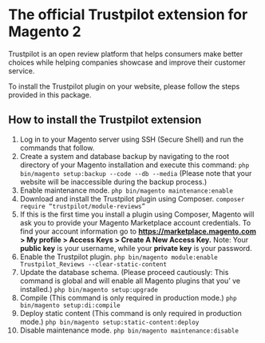 # The official Trustpilot extension for Magento 2


Trustpilot is an open review platform that helps consumers make better choices while helping companies showcase and improve their customer service.

To install the Trustpilot plugin on your website, please follow the steps provided in this package. 

## How to install the Trustpilot extension

1.  Log in to your Magento server using SSH (Secure Shell) and run the  commands that follow.
2.  Create a system and database backup by navigating to the root directory of your Magento installation and execute this command: 
  ```php bin/magento setup:backup --code --db --media```
(Please note that your website will be inaccessible during the backup process.)
3.  Enable maintenance mode.
  ```php bin/magento maintenance:enable```
4.  Download and install the Trustpilot plugin using Composer.
  ```composer require “trustpilot/module-reviews”```
5.  If this is the first time you install a plugin using Composer, Magento will ask you to provide your Magento Marketplace account credentials. To find your account information go to __https://marketplace.magento.com > My profile > Access Keys > Create A New Access Key.__ Note: Your __public key__ is your username, while your __private key__ is your password.
6.  Enable the Trustpilot plugin.
  ```php bin/magento module:enable Trustpilot_Reviews --clear-static-content```
7.  Update the database schema. (Please proceed cautiously: This command is global and will enable all Magento plugins that you’ ve installed.)
  ```php bin/magento setup:upgrade```
8.  Compile (This command is only required in production mode.)
  ```php bin/magento setup:di:compile```
9.  Deploy static content (This command is only required in production mode.)
  ```php bin/magento setup:static-content:deploy```
10. Disable maintenance mode.
  ```php bin/magento maintenance:disable```

